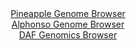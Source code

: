 <div id="Pineapple_Genome_Browser" align="center">
  <a href="https://igv.org/app/?sessionURL=blob:zZJbb5swGIb_i6VWm0TAQMJJqiZ6TA9pqraMNlWFHMeAW7CJ7YSQKP99brVpN53UXGyaxAX.ZPD7Pn42YEmEpJyBCDimPTBtGxhAlry9Q3VTkWtUEwmiHFWSGECQnAjCMAHRBuRIKpTcXukvS6UaGVkWVU2vRqzgpnRNVKM1Z6iVJua1dcSrCk25QIoLaR0KtOQWLZa9lkxR05j6bNccWDOkkIWqpuRMcqshrMha_b_s1ygrCOM1yepFpeh7gEzn0RlnZo6.xeldjDGR8pJ057OD.PI8_u6eJJMz72iSjIdp4qX7d7RgSC0EOcBQ8CEXM0jaV9F_GXPa.dCRwz3n8Cbec4_3T1YNFUQe2L4duIHnQF.joWxGVv9Ta_3QHZtPkxs7mHTDY_r4qNv200ne9euuvHcu5sWHzQOwNUDF8UK7AHAp_MiGhgs9Y.B4vbdXOzAgDDUfwSmInp4NoATCr3r70waortHGAEnmi3d5DKCxEwGiXgihb4ehM.j7fRiG9tbYgIWo_h7c0.Q21LccO46X5bRSWudZJlkjTcSYucS5Wax3pElH3FsXo7PgbN1pmnvO6Wp0_diVL3NW6nWK_0DUADrA.zXqup_J9U_s.0wQU013VQ7jq0F8eDt3ksSTQTNe3Y8ejvz2IT3_WLg3lXZDk3NRI6X364le_nRuiQRFTOnBkko6pRVVXaop8hZEtuNqdQHmFdcuAlFMv0ADGvYAfv2tqLt93v4A">Pineapple Genome Browser</a>
</div>
<div id="Alphonso_Genome_Browser" align="center">
  <a href="https://igv.org/app/?sessionURL=blob:zZJda9swFIb_i6BlA8eW7diODWW4XdIm_Vib4Ia1FKPYsq1WllRJiZOG_PepZWM3KzQXGwNdSAd9vOfRswUrLBXhDCTAs93Adl1gAdXwboZaQfEVarECSYWowhaQuMISswKDZAsqpDTKphfmZKO1UInjEC16LWI1t5Vvoxa9cIY6ZRe8dU44pWjBJdJcKudYohV3SL3qdXiBhLDN274dOCXSyEFUNJwp7gjM6rwz9.W_SnmNGW9x3i6pJm8BcpPHZCztCn1J57O0KLBS53gzLo_S83F66w.zu9Pw5C77djbPwvnhjNQM6aXER.NRc5vW6YA11ffp9fjUnyB2XLjPrIEH_tfD4VoQidWRG7kDfxC68SsYwkq8_p96NoPs2fewH6ZXk.eMqlKSACJ8MxwhSa83w5t3.t5ZgPJiaTwARSOjxIWWD0Mr8MLe69QdWBDGho7kBCT3DxbQEhVPZvv9FuiNMLYAhZ.Xb.JYgMsSS5D0YggjN469oB_1YRy7O2sLlpL.PbSjbBpH0Es9L8wrQrVRucwVE8pGjNmrorLrlz1ZbrxuCuPowBuRY36BlmEAo8maxuJRX_2ZpmcImMffPtC0.pFM_8S7jwSx9WJf2eQtCx_XMm1nnWjCvuif4cuntJTZ5dO7ePZDU3HZIm32m4pZ_vRthSRBTJvCiiiyIJTozdxQ5B1IXM832oKCU248BLJefIIWtNwAfv6tp7972P0A">Alphonso Genome Browser</a>
</div>


<div id="DAF_Genomics_Browser" align="center">
  <a href="https://igv.org/app/?sessionURL=blob:tZFra9swFIb_i6D9ZDuWfIsNYXht05WMZcRz06WUcGbLsVbLciW5SRPy3yfcjsFGGYMOJCFxLu.r8xzQI5WKiRYliDg4cDBGFlK12GbAu4Z.Ak4VSipoFLWQpBWVtC0oSg6oAqUhX3w0lbXWnUpGoxIqe0NbwVmhHOU50NlK9LqmJtUmDnDYixa2yikEN8kaRtB0tWiVGEFRUKVsd9TRdrPegjl.xtZDS7rmfaPZoLo2Joyx0qnAuGVtSXd_MfIflM1i79Jllg71M_p0VU7S2VV67V3kq8vwbJXPPyzzcHmasU0Lupd00iyWn7MT8j7NvrqXvoL7qr85w4_s_Ms09k.889OLXcckVRMc4bE3DjEJ0NFCjSh6AwEVtcQJ9q2IjC3i._bL1QtCMwUpGEpu7yykJRT3Jv32gPRTZ1AhRR_6gZqFhCypRIkdu26E45gEfuS7cYyP1gH1snljltN8EUcuSQkJnW_AjX7FmmGARujP4FuB_K2z2f8KardXHZvVAa6_rx7284rhdjr3.Q2JNq9gstCr36qE5KBN6Pn5AgUao8Zpq39R8Y53xx8-">DAF Genomics Browser</a>
</div>
